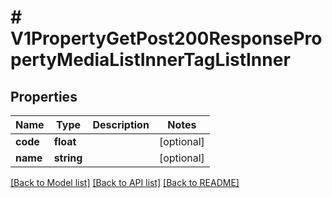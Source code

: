 # # V1PropertyGetPost200ResponsePropertyMediaListInnerTagListInner

## Properties

Name | Type | Description | Notes
------------ | ------------- | ------------- | -------------
**code** | **float** |  | [optional]
**name** | **string** |  | [optional]

[[Back to Model list]](../../README.md#models) [[Back to API list]](../../README.md#endpoints) [[Back to README]](../../README.md)
